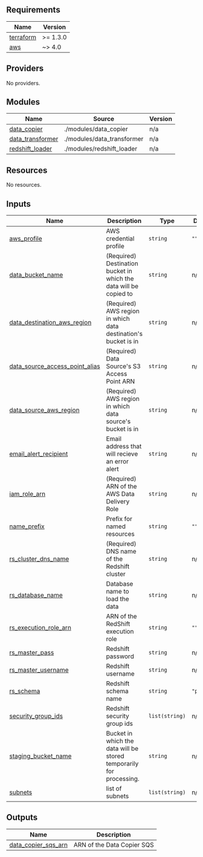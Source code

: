 <!-- BEGIN_TF_DOCS -->
## Requirements

| Name | Version |
|------|---------|
| <a name="requirement_terraform"></a> [terraform](#requirement\_terraform) | >= 1.3.0 |
| <a name="requirement_aws"></a> [aws](#requirement\_aws) | ~> 4.0 |

## Providers

No providers.

## Modules

| Name | Source | Version |
|------|--------|---------|
| <a name="module_data_copier"></a> [data\_copier](#module\_data\_copier) | ./modules/data_copier | n/a |
| <a name="module_data_transformer"></a> [data\_transformer](#module\_data\_transformer) | ./modules/data_transformer | n/a |
| <a name="module_redshift_loader"></a> [redshift\_loader](#module\_redshift\_loader) | ./modules/redshift_loader | n/a |

## Resources

No resources.

## Inputs

| Name | Description | Type | Default | Required |
|------|-------------|------|---------|:--------:|
| <a name="input_aws_profile"></a> [aws\_profile](#input\_aws\_profile) | AWS credential profile | `string` | `""` | no |
| <a name="input_data_bucket_name"></a> [data\_bucket\_name](#input\_data\_bucket\_name) | (Required) Destination bucket in which the data will be copied to | `string` | n/a | yes |
| <a name="input_data_destination_aws_region"></a> [data\_destination\_aws\_region](#input\_data\_destination\_aws\_region) | (Required) AWS region in which data destination's bucket is in | `string` | n/a | yes |
| <a name="input_data_source_access_point_alias"></a> [data\_source\_access\_point\_alias](#input\_data\_source\_access\_point\_alias) | (Required) Data Source's S3 Access Point ARN | `string` | n/a | yes |
| <a name="input_data_source_aws_region"></a> [data\_source\_aws\_region](#input\_data\_source\_aws\_region) | (Required) AWS region in which data source's bucket is in | `string` | n/a | yes |
| <a name="input_email_alert_recipient"></a> [email\_alert\_recipient](#input\_email\_alert\_recipient) | Email address that will recieve an error alert | `string` | n/a | yes |
| <a name="input_iam_role_arn"></a> [iam\_role\_arn](#input\_iam\_role\_arn) | (Required) ARN of the AWS Data Delivery Role | `string` | n/a | yes |
| <a name="input_name_prefix"></a> [name\_prefix](#input\_name\_prefix) | Prefix for named resources | `string` | `""` | no |
| <a name="input_rs_cluster_dns_name"></a> [rs\_cluster\_dns\_name](#input\_rs\_cluster\_dns\_name) | (Required) DNS name of the Redshift cluster | `string` | n/a | yes |
| <a name="input_rs_database_name"></a> [rs\_database\_name](#input\_rs\_database\_name) | Database name to load the data | `string` | n/a | yes |
| <a name="input_rs_execution_role_arn"></a> [rs\_execution\_role\_arn](#input\_rs\_execution\_role\_arn) | ARN of the RedShift execution role | `string` | `""` | no |
| <a name="input_rs_master_pass"></a> [rs\_master\_pass](#input\_rs\_master\_pass) | Redshift password | `string` | n/a | yes |
| <a name="input_rs_master_username"></a> [rs\_master\_username](#input\_rs\_master\_username) | Redshift username | `string` | n/a | yes |
| <a name="input_rs_schema"></a> [rs\_schema](#input\_rs\_schema) | Redshift schema name | `string` | `"public"` | no |
| <a name="input_security_group_ids"></a> [security\_group\_ids](#input\_security\_group\_ids) | Redshift security group ids | `list(string)` | n/a | yes |
| <a name="input_staging_bucket_name"></a> [staging\_bucket\_name](#input\_staging\_bucket\_name) | Bucket in which the data will be stored temporarily for processing. | `string` | n/a | yes |
| <a name="input_subnets"></a> [subnets](#input\_subnets) | list of subnets | `list(string)` | n/a | yes |

## Outputs

| Name | Description |
|------|-------------|
| <a name="output_data_copier_sqs_arn"></a> [data\_copier\_sqs\_arn](#output\_data\_copier\_sqs\_arn) | ARN of the Data Copier SQS |
<!-- END_TF_DOCS -->